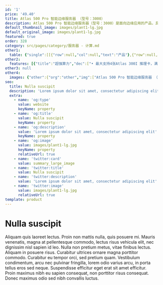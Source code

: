 ```yaml
---
id: '1'
price: '49.40'
title: Atlas 500 Pro 智能边缘服务器 （型号：3000）
description: Atlas 500 Pro 智能边缘服务器（型号：3000）是面向边缘应用的产品，具有超强计算性能、高环境适应性、易于部署维护和支持云边协同等特点。可以在边缘场景中广泛部署，满足在交通、社区、园区、商场、超市等复杂环境区域的应用需求。
default_thumbnail_image: images/plant1-lg.jpg
default_original_image: images/plant1-lg.jpg
featured: true
order: 328
category: src/pages/category/服务器 - 计算.md
other1: 
  table: {"single":[[{"row":null,"col":null,"text":"产品"},{"row":null,"col":null,"text":"Atlas 500 Pro 智能边缘服务器\n型号：3000"}],[{"row":null,"col":null,"text":"形态"},{"row":null,"col":null,"text":"2U AI服务器"}],[{"row":null,"col":null,"text":"CPU"},{"row":null,"col":null,"text":"1 * 鲲鹏920"}],[{"row":null,"col":null,"text":"CPU内存"},{"row":null,"col":null,"text":"4个DDR4内存插槽，最高2933 MT/s"}],[{"row":null,"col":null,"text":"AI加速卡"},{"row":null,"col":null,"text":"最大支持4个Atlas 300I AI推理"}],[{"row":null,"col":null,"text":"AI算力"},{"row":null,"col":null,"text":"最大352 TOPS INT8"}],[{"row":null,"col":null,"text":"本地存储"},{"row":null,"col":null,"text":"(8~12)*3.5 SAS/SATA"}],[{"row":null,"col":null,"text":"RAID支持"},{"row":null,"col":null,"text":"RAID 1/5/6/10等"}],[{"row":null,"col":null,"text":"PCIe"},{"row":null,"col":null,"text":"最多4个PCIe 4.0 x8标准扩展槽位"}],[{"row":null,"col":null,"text":"板载网卡"},{"row":null,"col":null,"text":"4*10GE/25GE(光口)+2*GE(电口）"}],[{"row":null,"col":null,"text":"电源"},{"row":null,"col":null,"text":"• 2个550W或900W交流热插拔电源，支持AC 220V/DC 240V或者2个1200W直流热插拔电源，支持DC -48V\n• 支持1+1冗余"}],[{"row":null,"col":null,"text":"风扇"},{"row":null,"col":null,"text":"4个热拔插风扇，支持N+1冗余"}],[{"row":null,"col":null,"text":"工作环境温度"},{"row":null,"col":null,"text":"• 长期：5°C ~ 50°C\n• 短期：0°C ~ 55°C"}],[{"row":null,"col":null,"text":"结构尺寸"},{"row":null,"col":null,"text":"86.1 mm * 447 mm * 475 mm"}]]}
other2:
  features: [{"title":"超强算力","dec":["• 最大支持4张Atlas 300I 推理卡，满足多场景推理需求；整机可提供320路高清视频实时分析（1080P 25 FPS）\n• 搭载64核架构、具有超强算力的鲲鹏920处理器，高效加速应用"]},{"title":"超高能效","dec":["• 发挥鲲鹏架构多核、低功耗优势，为推理场景构建高效能、低功耗的AI计算平台\n• Atlas 300I 单卡功耗仅67W，为AI服务器算力加速同时提供更优的能效比"]}]
other3: null
other4:
  images: {"other":{"org":"other","img":["Atlas 500 Pro 智能边缘服务器 （型号：3000）.png"]}}
seo:
  title: Nulla suscipit
  description: 'Lorem ipsum dolor sit amet, consectetur adipiscing elit'
  extra:
    - name: 'og:type'
      value: website
      keyName: property
    - name: 'og:title'
      value: Nulla suscipit
      keyName: property
    - name: 'og:description'
      value: 'Lorem ipsum dolor sit amet, consectetur adipiscing elit'
      keyName: property
    - name: 'og:image'
      value: images/plant1-lg.jpg
      keyName: property
      relativeUrl: true
    - name: 'twitter:card'
      value: summary_large_image
    - name: 'twitter:title'
      value: Nulla suscipit
    - name: 'twitter:description'
      value: 'Lorem ipsum dolor sit amet, consectetur adipiscing elit'
    - name: 'twitter:image'
      value: images/plant1-lg.jpg
      relativeUrl: true
template: product
---
```


# Nulla suscipit

Aliquam quis laoreet lectus. Proin non mattis nulla, quis posuere mi. Mauris venenatis, magna at pellentesque commodo, lectus risus vehicula elit, nec dignissim nisl sapien id leo. Nulla non pretium metus, vitae finibus lectus. Aliquam in posuere risus. Curabitur ultrices ornare magna porttitor commodo. Curabitur eu tempor orci, sed pretium quam. Vestibulum condimentum, arcu nec pulvinar fringilla, lorem odio varius arcu, in porta tellus eros sed neque. Suspendisse efficitur eget erat sit amet efficitur. Proin maximus nibh eu sapien consequat, non porttitor risus consequat. Donec maximus odio sed nibh convallis luctus.